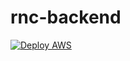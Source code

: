 # rnc-backend
[![Deploy AWS](https://github.com/cristianomg/rnc-backend/actions/workflows/dotnet.yml/badge.svg?branch=master)](https://github.com/cristianomg/rnc-backend/actions/workflows/dotnet.yml)

